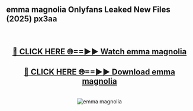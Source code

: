 <h2>emma magnolia Onlyfans Leaked New Files (2025) px3aa</h2>
<br>
<div align="center">
<h2><a href="https://mediafiles.top/emma_magnolia&ref=git" rel="nofollow">🔴 CLICK HERE 🌐==►► Watch emma magnolia</a></h2>
<h2><a href="https://mediafiles.top/emma_magnolia&ref=git" rel="nofollow">🔴 CLICK HERE 🌐==►► Download emma magnolia</a></h2>
<br>
<a href="https://mediafiles.top/emma_magnolia&ref=git" rel="nofollow" data-target="animated-image.originalLink"><img src="https://i.ibb.co.com/xMMVF88/686577567.gif" alt="emma magnolia" style="max-width: 100%; display: inline-block;" data-target="animated-image.originalImage"></a>
</div>
<br>
<br>